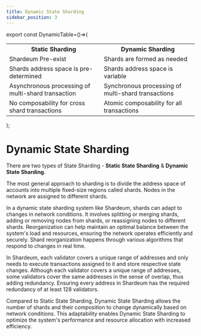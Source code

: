 ```yaml
---
title: Dynamic State Sharding
sidebar_position: 3
---
```


export const DynamicTable=()=>(
<table>
<tr><th>Static Sharding</th><th>Dynamic Sharding</th></tr>
<tr><td>Shardeum Pre-exist</td><td>Shards are formed as needed</td></tr>
<tr><td>Shards address space is pre-determined </td><td>  Shards address space is variable</td></tr>
<tr><td>Asynchronous processing of multi-shard transaction</td><td> Synchronous processing of multi-shard transactions</td></tr>
<tr><td> No composability for cross shard transactions</td><td>Atomic composability for all transactions</td></tr>
</table>
    );

# Dynamic State Sharding

There are two types of State Sharding - **Static State Sharding** & **Dynamic State Sharding**.

<DynamicTable />

The most general approach to sharding is to divide the address space of accounts into multiple fixed-size regions called shards. Nodes in the network are assigned to different shards.

In a dynamic state sharding system like Shardeum, shards can adapt to changes in network conditions. It involves splitting or merging shards, adding or removing nodes from shards, or reassigning nodes to different shards. Reorganization can help maintain an optimal balance between the system's load and resources, ensuring the network operates efficiently and securely. Shard reorganization happens through various algorithms that respond to changes in real time.

In Shardeum, each validator covers a unique range of addresses and only needs to execute transactions assigned to it and store respective state changes. Although each validator covers a unique range of addresses, some validators cover the same addresses in the sense of overlap, thus adding redundancy. Ensuring every address in Shardeum has the required redundancy of at least 128 validators.

Compared to Static State Sharding, Dynamic State Sharding allows the number of shards and their composition to change dynamically based on network conditions. This adaptability enables Dynamic State Sharding to optimize the system's performance and resource allocation with increased efficiency.